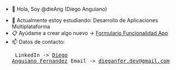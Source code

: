 - 👋 Hola, Soy @dieAng (Diego Anguiano)
<!-- - 👀 I’m interested in ... --><!--- 💞️ I’m looking to collaborate on ...-->
- 🌱 Actualmente estoy estudiando: Desarrollo de Aplicaciones Multiplataforma
- 📋 Ayúdame a crear algo nuevo -> [Formulario Funcionalidad App](https://docs.google.com/forms/d/e/1FAIpQLSejCHPZh8vNfbHEaCY8Wugobpa9yLk4qOlBsUfJHSJ_9R4gVw/viewform?usp=dialog)
- 📫 Datos de contacto: <pre>
LinkedIn -> [Diego Anguiano Fernandez](https://www.linkedin.com/in/diego-anguiano-fernandez)
Email -> dieganfer.dev@gmail.com</pre>
